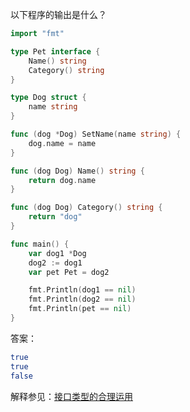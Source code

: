 以下程序的输出是什么？
```go
import "fmt"

type Pet interface {
	Name() string
	Category() string
}

type Dog struct {
	name string
}

func (dog *Dog) SetName(name string) {
	dog.name = name
}

func (dog Dog) Name() string {
	return dog.name
}

func (dog Dog) Category() string {
	return "dog"
}

func main() {
	var dog1 *Dog
	dog2 := dog1
	var pet Pet = dog2

	fmt.Println(dog1 == nil)
	fmt.Println(dog2 == nil)
	fmt.Println(pet == nil)
}
```

答案：
```bash
true
true
false
```

解释参见：[接口类型的合理运用](https://time.geekbang.org/column/article/18037)